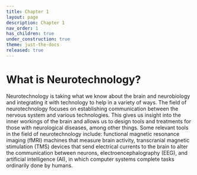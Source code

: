 ```yaml
---
title: Chapter 1
layout: page
description: Chapter 1
nav_order: 1
has_children: true
under_construction: true
theme: just-the-docs
released: true
---
```


# What is Neurotechnology?

Neurotechnology is taking what we know about the brain and neurobiology and integrating it with technology to help in a variety of ways. The field of neurotechnology focuses on establishing communication between the nervous system and various technologies. This gives us insight into the inner workings of the brain and allows us to design tools and treatments for those with neurological diseases, among other things. Some relevant tools in the field of neurotechnology include: functional magnetic resonance imaging (fMRI) machines that measure brain activity, transcranial magnetic stimulation (TMS) devices that send electrical currents to the brain to alter the communication between neurons, electroencephalography (EEG), and artificial intelligence (AI), in which computer systems complete tasks ordinarily done by humans.
